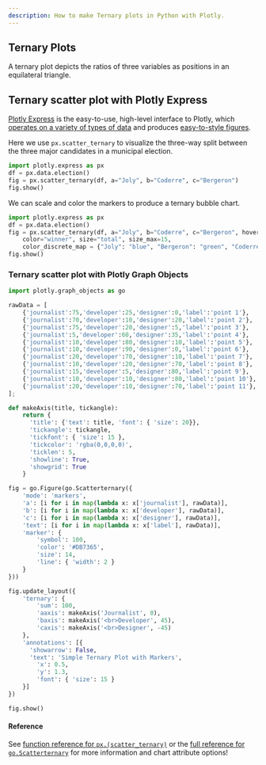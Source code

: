 ```yaml
---
description: How to make Ternary plots in Python with Plotly.
---
```

## Ternary Plots

A ternary plot depicts the ratios of three variables as positions in an equilateral triangle.

## Ternary scatter plot with Plotly Express

[Plotly Express](plotly-express.md) is the easy-to-use, high-level interface to Plotly, which [operates on a variety of types of data](px-arguments.md) and produces [easy-to-style figures](styling-plotly-express.md).

Here we use `px.scatter_ternary` to visualize the three-way split between the three major candidates in a municipal election.

```python
import plotly.express as px
df = px.data.election()
fig = px.scatter_ternary(df, a="Joly", b="Coderre", c="Bergeron")
fig.show()
```

We can scale and color the markers to produce a ternary bubble chart.

```python
import plotly.express as px
df = px.data.election()
fig = px.scatter_ternary(df, a="Joly", b="Coderre", c="Bergeron", hover_name="district",
    color="winner", size="total", size_max=15,
    color_discrete_map = {"Joly": "blue", "Bergeron": "green", "Coderre":"red"} )
fig.show()
```

### Ternary scatter plot with Plotly Graph Objects

```python
import plotly.graph_objects as go

rawData = [
    {'journalist':75,'developer':25,'designer':0,'label':'point 1'},
    {'journalist':70,'developer':10,'designer':20,'label':'point 2'},
    {'journalist':75,'developer':20,'designer':5,'label':'point 3'},
    {'journalist':5,'developer':60,'designer':35,'label':'point 4'},
    {'journalist':10,'developer':80,'designer':10,'label':'point 5'},
    {'journalist':10,'developer':90,'designer':0,'label':'point 6'},
    {'journalist':20,'developer':70,'designer':10,'label':'point 7'},
    {'journalist':10,'developer':20,'designer':70,'label':'point 8'},
    {'journalist':15,'developer':5,'designer':80,'label':'point 9'},
    {'journalist':10,'developer':10,'designer':80,'label':'point 10'},
    {'journalist':20,'developer':10,'designer':70,'label':'point 11'},
];

def makeAxis(title, tickangle):
    return {
      'title': {'text': title, 'font': { 'size': 20}},
      'tickangle': tickangle,
      'tickfont': { 'size': 15 },
      'tickcolor': 'rgba(0,0,0,0)',
      'ticklen': 5,
      'showline': True,
      'showgrid': True
    }

fig = go.Figure(go.Scatterternary({
    'mode': 'markers',
    'a': [i for i in map(lambda x: x['journalist'], rawData)],
    'b': [i for i in map(lambda x: x['developer'], rawData)],
    'c': [i for i in map(lambda x: x['designer'], rawData)],
    'text': [i for i in map(lambda x: x['label'], rawData)],
    'marker': {
        'symbol': 100,
        'color': '#DB7365',
        'size': 14,
        'line': { 'width': 2 }
    }
}))

fig.update_layout({
    'ternary': {
        'sum': 100,
        'aaxis': makeAxis('Journalist', 0),
        'baxis': makeAxis('<br>Developer', 45),
        'caxis': makeAxis('<br>Designer', -45)
    },
    'annotations': [{
      'showarrow': False,
      'text': 'Simple Ternary Plot with Markers',
        'x': 0.5,
        'y': 1.3,
        'font': { 'size': 15 }
    }]
})

fig.show()
```

#### Reference
See [function reference for `px.(scatter_ternary)`](reference/plotly-express.md#plotly.express.scatter_ternary) or the [full reference for `go.Scatterternary`](reference/graph_objects/Scatterternary.md) for more information and chart attribute options!
